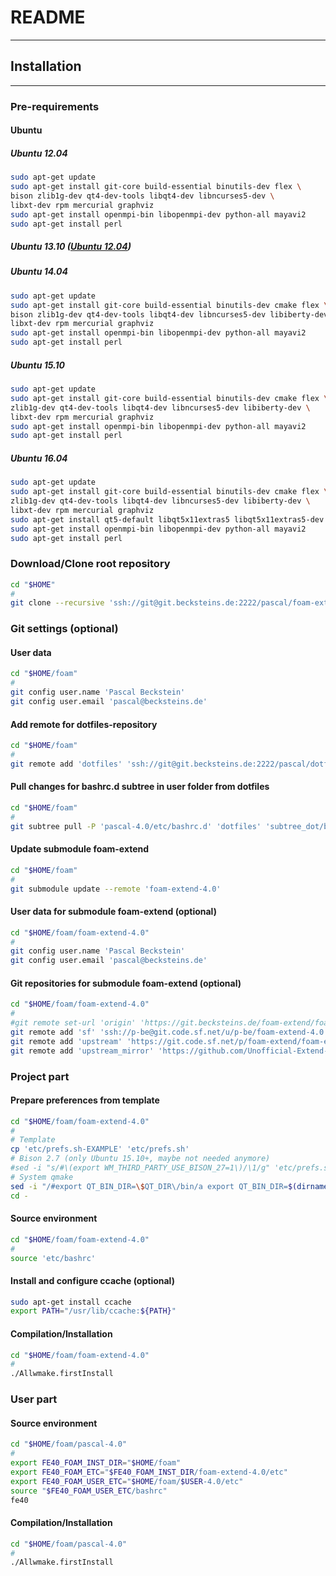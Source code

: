 # README
------

## Installation
------

### Pre-requirements

#### Ubuntu
##### Ubuntu 12.04 <a name="ubuntu1204"></a>
```bash
sudo apt-get update
sudo apt-get install git-core build-essential binutils-dev flex \
bison zlib1g-dev qt4-dev-tools libqt4-dev libncurses5-dev \
libxt-dev rpm mercurial graphviz
sudo apt-get install openmpi-bin libopenmpi-dev python-all mayavi2
sudo apt-get install perl
```
##### Ubuntu 13.10 <a name="ubuntu1310"></a> ([Ubuntu 12.04](#ubuntu1204))
##### Ubuntu 14.04 <a name="ubuntu1404"></a>
```bash
sudo apt-get update
sudo apt-get install git-core build-essential binutils-dev cmake flex \
bison zlib1g-dev qt4-dev-tools libqt4-dev libncurses5-dev libiberty-dev \
libxt-dev rpm mercurial graphviz
sudo apt-get install openmpi-bin libopenmpi-dev python-all mayavi2
sudo apt-get install perl
```
##### Ubuntu 15.10 <a name="ubuntu1510"></a>
```bash
sudo apt-get update
sudo apt-get install git-core build-essential binutils-dev cmake flex \
zlib1g-dev qt4-dev-tools libqt4-dev libncurses5-dev libiberty-dev \
libxt-dev rpm mercurial graphviz
sudo apt-get install openmpi-bin libopenmpi-dev python-all mayavi2
sudo apt-get install perl
```
##### Ubuntu 16.04 <a name="ubuntu1604"></a>
```bash
sudo apt-get update
sudo apt-get install git-core build-essential binutils-dev cmake flex \
zlib1g-dev qt4-dev-tools libqt4-dev libncurses5-dev libiberty-dev \
libxt-dev rpm mercurial graphviz
sudo apt-get install qt5-default libqt5x11extras5 libqt5x11extras5-dev
sudo apt-get install openmpi-bin libopenmpi-dev python-all mayavi2
sudo apt-get install perl
```

### Download/Clone root repository

```bash
cd "$HOME"
#
git clone --recursive 'ssh://git@git.becksteins.de:2222/pascal/foam-extend.git' 'foam'
```

### Git settings (optional)

#### User data
```bash
cd "$HOME/foam"
#
git config user.name 'Pascal Beckstein'
git config user.email 'pascal@becksteins.de'
```
#### Add remote for dotfiles-repository
```bash
cd "$HOME/foam"
#
git remote add 'dotfiles' 'ssh://git@git.becksteins.de:2222/pascal/dotfiles.git'
```
#### Pull changes for bashrc.d subtree in user folder from dotfiles
```bash
cd "$HOME/foam"
#
git subtree pull -P 'pascal-4.0/etc/bashrc.d' 'dotfiles' 'subtree_dot/bashrc.d' --squash
```
#### Update submodule foam-extend
```bash
cd "$HOME/foam"
#
git submodule update --remote 'foam-extend-4.0'
```
#### User data for submodule foam-extend (optional)
```bash
cd "$HOME/foam/foam-extend-4.0"
#
git config user.name 'Pascal Beckstein'
git config user.email 'pascal@becksteins.de'
```
#### Git repositories for submodule foam-extend (optional)
```bash
cd "$HOME/foam/foam-extend-4.0"
#
#git remote set-url 'origin' 'https://git.becksteins.de/foam-extend/foam-extend-4.0'
git remote add 'sf' 'ssh://p-be@git.code.sf.net/u/p-be/foam-extend-4.0'
git remote add 'upstream' 'https://git.code.sf.net/p/foam-extend/foam-extend-4.0'
git remote add 'upstream_mirror' 'https://github.com/Unofficial-Extend-Project-Mirror/foam-extend-foam-extend-4.0.git'
```


### Project part


#### Prepare preferences from template
```bash
cd "$HOME/foam/foam-extend-4.0"
#
# Template
cp 'etc/prefs.sh-EXAMPLE' 'etc/prefs.sh'
# Bison 2.7 (only Ubuntu 15.10+, maybe not needed anymore)
#sed -i "s/#\(export WM_THIRD_PARTY_USE_BISON_27=1\)/\1/g" 'etc/prefs.sh'
# System qmake
sed -i "/#export QT_BIN_DIR=\$QT_DIR\/bin/a export QT_BIN_DIR=$(dirname $(which qmake))" 'etc/prefs.sh'
cd -
```
#### Source environment
```bash
cd "$HOME/foam/foam-extend-4.0"
#
source 'etc/bashrc'
```
#### Install and configure ccache (optional)
```bash
sudo apt-get install ccache
export PATH="/usr/lib/ccache:${PATH}"
```
#### Compilation/Installation
```bash
cd "$HOME/foam/foam-extend-4.0"
#
./Allwmake.firstInstall
```


### User part

#### Source environment
```bash
cd "$HOME/foam/pascal-4.0"
#
export FE40_FOAM_INST_DIR="$HOME/foam"
export FE40_FOAM_ETC="$FE40_FOAM_INST_DIR/foam-extend-4.0/etc"
export FE40_FOAM_USER_ETC="$HOME/foam/$USER-4.0/etc"
source "$FE40_FOAM_USER_ETC/bashrc"
fe40
```
#### Compilation/Installation
```bash
cd "$HOME/foam/pascal-4.0"
#
./Allwmake.firstInstall
```
